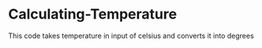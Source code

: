 # Calculating-Temperature
This code takes temperature in input of celsius and converts it into degrees
